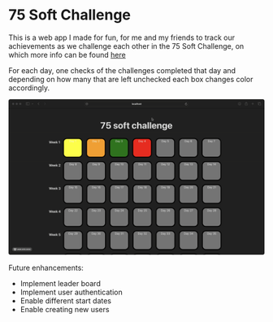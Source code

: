 # 75 Soft Challenge

This is a web app I made for fun, for me and my friends to track our achievements as we challenge each other in the 75 Soft Challenge, on which more info can be found [here](https://www.glamourmagazine.co.uk/article/75-soft-challenge-tiktok)

For each day, one checks of the challenges completed that day and depending on how many that are left unchecked each box changes color accordingly.

<!-- ![screenshot](screenshots/screenshot0.jpg)
![screenshot](screenshots/screenshot1.jpg) -->
![demo](demo.gif)

Future enhancements:
- Implement leader board
- Implement user authentication
- Enable different start dates
- Enable creating new users